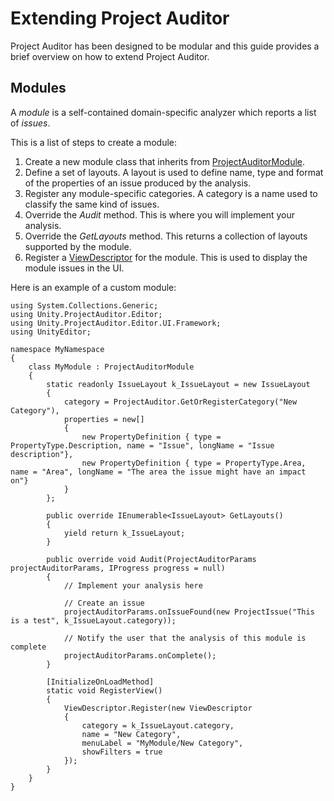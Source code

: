 <a name="UsingProjectAuditor"></a>
# Extending Project Auditor
Project Auditor has been designed to be modular and this guide provides a brief overview on how to extend Project Auditor.

## Modules
A *module* is a self-contained domain-specific analyzer which reports a list of *issues*.

This is a list of steps to create a module:
1. Create a new module class that inherits from [ProjectAuditorModule](../Editor/ProjectAuditorModule.cs).
2. Define a set of layouts. A layout is used to define name, type and format of the properties of an issue produced by the analysis.
3. Register any module-specific categories. A category is a name used to classify the same kind of issues. 
4. Override the *Audit* method. This is where you will implement your analysis.
5. Override the *GetLayouts* method. This returns a collection of layouts supported by the module.
6. Register a [ViewDescriptor](../Editor/UI/Framework/ViewDescriptor.cs) for the module. This is used to display the module issues in the UI.

Here is an example of a custom module:
```
using System.Collections.Generic;
using Unity.ProjectAuditor.Editor;
using Unity.ProjectAuditor.Editor.UI.Framework;
using UnityEditor;

namespace MyNamespace
{
    class MyModule : ProjectAuditorModule
    {
        static readonly IssueLayout k_IssueLayout = new IssueLayout
        {
            category = ProjectAuditor.GetOrRegisterCategory("New Category"),
            properties = new[]
            {
                new PropertyDefinition { type = PropertyType.Description, name = "Issue", longName = "Issue description"},
                new PropertyDefinition { type = PropertyType.Area, name = "Area", longName = "The area the issue might have an impact on"}
            }
        };

        public override IEnumerable<IssueLayout> GetLayouts()
        {
            yield return k_IssueLayout;
        }

        public override void Audit(ProjectAuditorParams projectAuditorParams, IProgress progress = null)
        {
            // Implement your analysis here

            // Create an issue
            projectAuditorParams.onIssueFound(new ProjectIssue("This is a test", k_IssueLayout.category));

            // Notify the user that the analysis of this module is complete
            projectAuditorParams.onComplete();
        }

        [InitializeOnLoadMethod]
        static void RegisterView()
        {
            ViewDescriptor.Register(new ViewDescriptor
            {
                category = k_IssueLayout.category,
                name = "New Category",
                menuLabel = "MyModule/New Category",
                showFilters = true
            });
        }
    }
}
```
